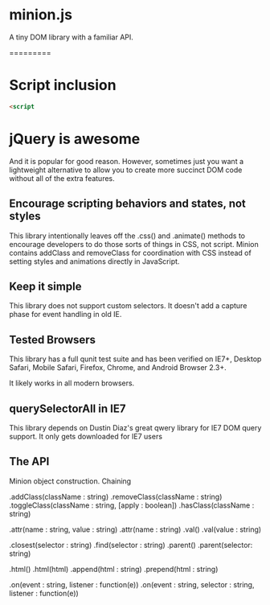 minion.js
=========

A tiny DOM library with a familiar API.

=========

# Script inclusion

```html
<script
```

# jQuery is awesome

And it is popular for good reason. However, sometimes just you want a lightweight alternative to allow you to create more succinct DOM code without all of the extra features.

## Encourage scripting behaviors and states, not styles

This library intentionally leaves off the .css() and .animate() methods to encourage developers to do those sorts of things in CSS, not script. Minion contains addClass and removeClass for coordination with CSS instead of setting styles and animations directly in JavaScript.

## Keep it simple

This library does not support custom selectors. It doesn't add a capture phase for event handling in old IE.

## Tested Browsers

This library has a full qunit test suite and has been verified on IE7+, Desktop Safari, Mobile Safari, Firefox, Chrome, and Android Browser 2.3+.

It likely works in all modern browsers.

## querySelectorAll in IE7

This library depends on Dustin Diaz's great qwery library for IE7 DOM query support. It only gets downloaded for IE7 users

## The API

Minion object construction.
Chaining

.addClass(className : string)
.removeClass(className : string)
.toggleClass(className : string, [apply : boolean])
.hasClass(className : string)

.attr(name : string, value : string)
.attr(name : string)
.val()
.val(value : string)

.closest(selector : string)
.find(selector : string)
.parent()
.parent(selector: string)

.html()
.html(html)
.append(html : string)
.prepend(html : string)

.on(event : string, listener : function(e))
.on(event : string, selector : string, listener : function(e))
